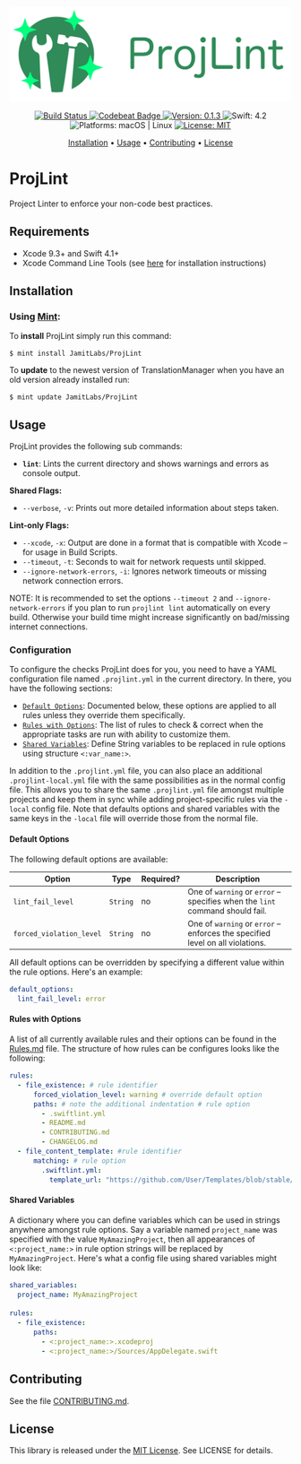 <p align="center">
    <img src="https://raw.githubusercontent.com/JamitLabs/ProjLint/stable/Logo.png"
      width=600>
</p>

<p align="center">
    <a href="https://app.bitrise.io/app/0b051a51c12124b7">
        <img src="https://app.bitrise.io/app/0b051a51c12124b7/status.svg?token=riIJ81rKJYiKLNufYx7BZQ&branch=stable"
             alt="Build Status">
    </a>
    <a href="https://codebeat.co/projects/github-com-jamitlabs-projlint-stable">
        <img src="https://codebeat.co/badges/721facf6-3505-48b1-ba3b-ae5cef9a3bf8"
             alt="Codebeat Badge">
    </a>
    <a href="https://github.com/JamitLabs/ProjLint/releases">
        <img src="https://img.shields.io/badge/Version-0.1.3-blue.svg"
             alt="Version: 0.1.3">
    </a>
    <img src="https://img.shields.io/badge/Swift-4.2-FFAC45.svg"
         alt="Swift: 4.2">
    <img src="https://img.shields.io/badge/Platforms-macOS%20%7C%20Linux-FF69B4.svg"
        alt="Platforms: macOS | Linux">
    <a href="https://github.com/JamitLabs/ProjLint/blob/stable/LICENSE">
        <img src="https://img.shields.io/badge/License-MIT-lightgrey.svg"
              alt="License: MIT">
    </a>
</p>

<p align="center">
    <a href="#installation">Installation</a>
  • <a href="#usage">Usage</a>
  • <a href="#contributing">Contributing</a>
  • <a href="#license">License</a>
</p>

# ProjLint

Project Linter to enforce your non-code best practices.

## Requirements

- Xcode 9.3+ and Swift 4.1+
- Xcode Command Line Tools (see [here](http://stackoverflow.com/a/9329325/3451975) for installation instructions)

## Installation

### Using [Mint](https://github.com/yonaskolb/Mint):

To **install** ProjLint simply run this command:

```shell
$ mint install JamitLabs/ProjLint
```

To **update** to the newest version of TranslationManager when you have an old version already installed run:

```shell
$ mint update JamitLabs/ProjLint
```

## Usage

ProjLint provides the following sub commands:
- **`lint`**: Lints the current directory and shows warnings and errors as console output.

**Shared Flags:**
- `--verbose`, `-v`: Prints out more detailed information about steps taken.

**Lint-only Flags:**
- `--xcode`, `-x`: Output are done in a format that is compatible with Xcode – for usage in Build Scripts.
- `--timeout`, `-t`: Seconds to wait for network requests until skipped.
- `--ignore-network-errors`, `-i`: Ignores network timeouts or missing network connection errors.

NOTE: It is recommended to set the options `--timeout 2` and `--ignore-network-errors` if you plan to run `projlint lint` automatically on every build. Otherwise your build time might increase significantly on bad/missing internet connections.

### Configuration

To configure the checks ProjLint does for you, you need to have a YAML configuration file named `.projlint.yml` in the current directory. In there, you have the following sections:

- [`Default Options`](#default-options): Documented below, these options are applied to all rules unless they override them specifically.
- [`Rules with Options`](#rules-with-options): The list of rules to check & correct when the appropriate tasks are run with ability to customize them.
- [`Shared Variables`](#shared-variables): Define String variables to be replaced in rule options using structure `<:var_name:>`.

In addition to the `.projlint.yml` file, you can also place an additional `.projlint-local.yml` file with the same possibilities as in the normal config file. This allows you to share the same `.projlint.yml` file amongst multiple projects and keep them in sync while adding project-specific rules via the `-local` config file. Note that defaults options and shared variables with the same keys in the `-local` file will override those from the normal file.

#### Default Options

The following default options are available:

Option | Type | Required? | Description
--- | --- | --- | ---
`lint_fail_level` | `String` | no | One of `warning` or `error` – specifies when the `lint` command should fail.
`forced_violation_level` | `String` | no | One of `warning` or `error` – enforces the specified level on all violations.

All default options can be overridden by specifying a different value within the rule options. Here's an example:

```yaml
default_options:
  lint_fail_level: error
```

#### Rules with Options

A list of all currently available rules and their options can be found in the [Rules.md](https://github.com/JamitLabs/ProjLint/blob/stable/Rules.md) file. The structure of how rules can be configures looks like the following:

```yaml
rules:
  - file_existence: # rule identifier
      forced_violation_level: warning # override default option
      paths: # note the additional indentation # rule option
        - .swiftlint.yml
        - README.md
        - CONTRIBUTING.md
        - CHANGELOG.md
  - file_content_template: #rule identifier
      matching: # rule option
        .swiftlint.yml:
          template_url: "https://github.com/User/Templates/blob/stable/SwiftLint.stencil"
```


#### Shared Variables

A dictionary where you can define variables which can be used in strings anywhere amongst rule options. Say a variable named `project_name` was specified with the value `MyAmazingProject`, then all appearances of `<:project_name:>` in rule option strings will be replaced by `MyAmazingProject`. Here's what a config file using shared variables might look like:

```yaml
shared_variables:
  project_name: MyAmazingProject

rules:
  - file_existence:
      paths:
        - <:project_name:>.xcodeproj
        - <:project_name:>/Sources/AppDelegate.swift
```

## Contributing

See the file [CONTRIBUTING.md](https://github.com/JamitLabs/ProjLint/blob/stable/CONTRIBUTING.md).

## License
This library is released under the [MIT License](http://opensource.org/licenses/MIT). See LICENSE for details.
